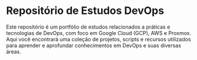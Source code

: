 # Repositório de Estudos DevOps

Este repositório é um portfólio de estudos relacionados a práticas e tecnologias de DevOps, com foco em Google Cloud (GCP), AWS e Proxmox. Aqui você encontrará uma coleção de projetos, scripts e recursos utilizados para aprender e aprofundar conhecimentos em DevOps e suas diversas áreas.
